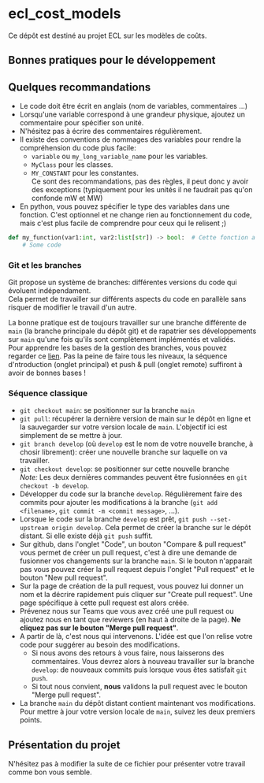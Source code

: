 # ecl_cost_models

Ce dépôt est destiné au projet ECL sur les modèles de coûts.

## Bonnes pratiques pour le développement

## Quelques recommandations

- Le code doit être écrit en anglais (nom de variables, commentaires ...)
- Lorsqu'une variable correspond à une grandeur physique, ajoutez un commentaire pour spécifier son unité.
- N'hésitez pas à écrire des commentaires régulièrement.
- Il existe des conventions de nommages des variables pour rendre la compréhension du code plus facile:
	- `variable` ou `my_long_variable_name` pour les variables.
 	- `MyClass` pour les classes.
 	- `MY_CONSTANT` pour les constantes.  
Ce sont des recommandations, pas des règles, il peut donc y avoir des exceptions (typiquement pour les unités il ne faudrait pas qu'on confonde mW et MW)
- En python, vous pouvez spécifier le type des variables dans une fonction. C'est optionnel et ne change rien au fonctionnement du code, mais c'est plus facile de comprendre pour ceux qui le relisent ;)
```python
def my_function(var1:int, var2:list[str]) -> bool:  # Cette fonction a pour premier argument un entier, son second argument une liste de chaine de caractères et elle renvoie un booléen
	# Some code
```

### Git et les branches

Git propose un système de branches: différentes versions du code qui évoluent indépendament.  
Cela permet de travailler sur différents aspects du code en parallèle sans risquer de modifier le travail d'un autre.

La bonne pratique est de toujours travailler sur une branche différente de `main` (la branche principale du dépôt git) et de rapatrier ses développements sur `main` qu'une fois qu'ils sont complètement implémentés et validés.  
Pour apprendre les bases de la gestion des branches, vous pouvez regarder ce [lien](https://learngitbranching.js.org/?locale=fr_FR). 
Pas la peine de faire tous les niveaux, la séquence d'ntroduction (onglet principal) et push & pull (onglet remote) suffiront à avoir de bonnes bases !

### Séquence classique

- `git checkout main`: se positionner sur la branche `main`
- `git pull`: récupérer la dernière version de main sur le dépôt en ligne et la sauvegarder sur votre version locale de `main`. L'objectif ici est simplement de se mettre à jour.
- `git branch develop` (où `develop` est le nom de votre nouvelle branche, à chosir librement): créer une nouvelle branche sur laquelle on va travailler.
- `git checkout develop`: se positionner sur cette nouvelle branche  
*Note:* Les deux dernières commandes peuvent être fusionnées en `git checkout -b develop`.
- Développer du code sur la branche `develop`. Régulièrement faire des commits pour ajouter les modifications à la branche (`git add <filename>`, `git commit -m <commit message>`, ...).
- Lorsque le code sur la branche `develop` est prêt, `git push --set-upstream origin develop`. Cela permet de créer la branche sur le dépôt distant. Si elle existe déjà `git push` suffit.
- Sur github, dans l'onglet "Code", un bouton "Compare & pull request" vous permet de créer un pull request, c'est à dire une demande de fusionner vos changements sur la branche `main`. Si le bouton n'apparait pas vous pouvez créer la pull request depuis l'onglet "Pull request" et le bouton "New pull request".
- Sur la page de création de la pull request, vous pouvez lui donner un nom et la décrire rapidement puis cliquer sur "Create pull request". Une page spécifique à cette pull request est alors créée.
- Prévenez nous sur Teams que vous avez créé une pull request ou ajoutez nous en tant que reviewers (en haut à droite de la page). **Ne cliquez pas sur le bouton "Merge pull request"**.
- A partir de là, c'est nous qui intervenons. L'idée est que l'on relise votre code pour suggérer au besoin des modifications.
	- Si nous avons des retours à vous faire, nous laisserons des commentaires. Vous devrez alors à nouveau travailler sur la branche `develop`: de nouveaux commits puis lorsque vous êtes satisfait `git push`.
	- Si tout nous convient, **nous** validons la pull request avec le bouton "Merge pull request".
- La branche `main` du dépôt distant contient maintenant vos modifications. Pour mettre à jour votre version locale de `main`, suivez les deux premiers points.

## Présentation du projet

N'hésitez pas à modifier la suite de ce fichier pour présenter votre travail comme bon vous semble.

